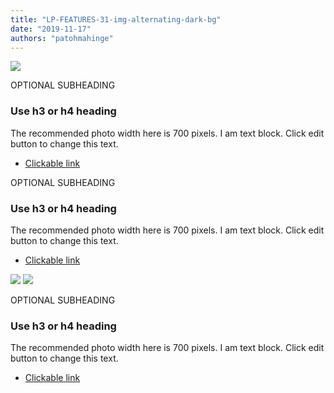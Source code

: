 ```yaml
---
title: "LP-FEATURES-31-img-alternating-dark-bg"
date: "2019-11-17"
authors: "patohmahinge"
---
```


![](images/placeholder-700x450.jpg)

OPTIONAL SUBHEADING

### Use h3 or h4 heading

The recommended photo width here is 700 pixels. I am text block. Click edit button to change this text.

- [Clickable link](#)

OPTIONAL SUBHEADING

### Use h3 or h4 heading

The recommended photo width here is 700 pixels. I am text block. Click edit button to change this text.

- [Clickable link](#)

![](images/placeholder-700x450.jpg) ![](images/placeholder-700x450.jpg)

OPTIONAL SUBHEADING

### Use h3 or h4 heading

The recommended photo width here is 700 pixels. I am text block. Click edit button to change this text.

- [Clickable link](#)
